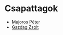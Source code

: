 #  Csapattagok

* [Majoros Péter](https://github.com/Majoros-Peter)
* [Gazdag Zsolt](https://github.com/gazdi435)
